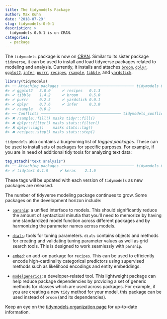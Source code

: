 ```yaml
---
title: The tidymodels Package
author: Max Kuhn
date: '2018-07-29'
slug: tidymodels-0-0-1
description: > 
  tidymodels 0.0.1 is on CRAN.
categories:
  - package
---
```




The `tidymodels` package is now on [CRAN](http://cran.r-project.org/web/packages/tidymodels). Similar to its sister package `tidyverse`, it can be used to install and load tidyverse packages related to modeling and analysis. Currently, it installs and attaches [`broom`](https://broom.tidyverse.org/), [`dplyr`](http://dplyr.tidyverse.org), [`ggplot2`](https://ggplot2.tidyverse.org/), [`infer`](http://infer.netlify.com/), [`purrr`](https://purrr.tidyverse.org/), [`recipes`](https://tidymodels.github.io/recipes/), [`rsample`](https://tidymodels.github.io/rsample/), [`tibble`](https://tibble.tidyverse.org/), and [`yardstick`](https://tidymodels.github.io/yardstick/). 


```r
library(tidymodels)
#> ── Attaching packages ───────────────────────────────── tidymodels 0.0.1 ──
#> ✔ ggplot2   3.0.0     ✔ recipes   0.1.3
#> ✔ tibble    1.4.2     ✔ broom     0.5.0
#> ✔ purrr     0.2.5     ✔ yardstick 0.0.1
#> ✔ dplyr     0.7.6     ✔ infer     0.3.0
#> ✔ rsample   0.0.2
#> ── Conflicts ──────────────────────────────────── tidymodels_conflicts() ──
#> ✖ rsample::fill() masks tidyr::fill()
#> ✖ dplyr::filter() masks stats::filter()
#> ✖ dplyr::lag()    masks stats::lag()
#> ✖ recipes::step() masks stats::step()
```


`tidymodels` also contains a burgeoning list of _tagged packages_. These can be used to install sets of packages for specific purposes. For example, if you are in need of additional tidy tools for analyzing text data:


```r
tag_attach("text analysis")
#> ── Attaching packages ───────────────────────────────── tidymodels 0.0.1 ──
#> ✔ tidytext 0.1.9     ✔ keras    2.1.6
```

These tags will be updated with each version of `tidymodels` as new packages are released. 

The number of tidyverse modeling package continues to grow. Some packages on the development horizon include:

 * [`parsnip`](https://topepo.github.io/parsnip): a unified interface to models. This should significantly reduce the amount of syntactical minutia that you'll need to memorize by having one standardized model function across different packages and by harmonizing the parameter names across models. 

 * [`dials`](https://tidymodels.github.io/dials): tools for tuning parameters. `dials` contains objects and methods for creating and validating tuning parameter values as well as grid search tools. This is designed to work seamlessly with `parsnip`.

 * [`embed`](https://topepo.github.io/embed): an add-on package for `recipes`. This can be used to efficiently encode high-cardinality categorical predictors using supervised methods such as likelihood encodings and entity embeddings.  

 * [`modelgenerics`](https://tidymodels.github.io/modelgenerics): a developer-related tool. This lightweight package can help reduce package dependencies by providing a set of generic methods for classes which are used across packages. For example, if you are creating a new `tidy` method for your model, this package can be used instead of `broom` (and its dependencies). 

Keep an eye on the [tidymodels organization page](https://github.com/tidymodels) for up-to-date information. 
 

